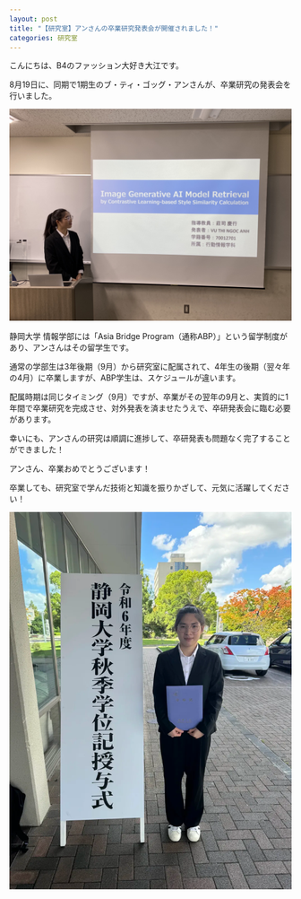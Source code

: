 ```yaml
---
layout: post
title: "【研究室】アンさんの卒業研究発表会が開催されました！"
categories: 研究室
---
```



こんにちは、B4のファッション大好き大江です。

8月19日に、同期で1期生のブ・ティ・ゴッグ・アンさんが、卒業研究の発表会を行いました。

![写真](/assets/img/posts/20240819/ann_2.jpg "発表の様子")

静岡大学 情報学部には「Asia Bridge Program（通称ABP）」という留学制度があり、アンさんはその留学生です。

通常の学部生は3年後期（9月）から研究室に配属されて、4年生の後期（翌々年の4月）に卒業しますが、ABP学生は、スケジュールが違います。

配属時期は同じタイミング（9月）ですが、卒業がその翌年の9月と、実質的に1年間で卒業研究を完成させ、対外発表を済ませたうえで、卒研発表会に臨む必要があります。

幸いにも、アンさんの研究は順調に進捗して、卒研発表も問題なく完了することができました！

アンさん、卒業おめでとうございます！

卒業しても、研究室で学んだ技術と知識を振りかざして、元気に活躍してください！

![写真](/assets/img/posts/20240819/ann_1.png "ご卒業おめでとうございます！")